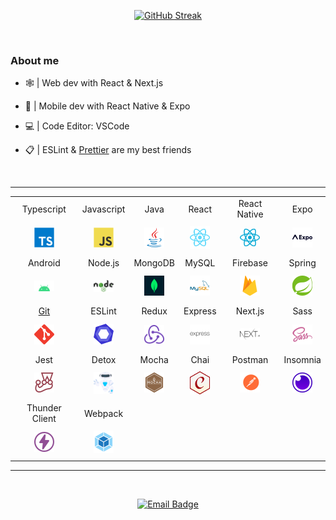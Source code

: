<div align="center">

[![GitHub Streak](https://github-readme-streak-stats.herokuapp.com?user=itispx&theme=dracula&hide_border=true&date_format=M%20j%5B%2C%20Y%5D)](https://git.io/streak-stats)

</div>

<br/>

<h3>About me</h3>

<p float="left">

- 🕸️ | Web dev with React & Next.js

- 📱 | Mobile dev with React Native & Expo

- 💻 | Code Editor: VSCode

- 📋 | ESLint & [Prettier](https://gist.github.com/itispx/f44821732bda322e988e4fbed146aa55) are my best friends

</p>

<br/>

<div align="center">

---

<table>

<tr align="center">
<td>Typescript</td>
<td>Javascript</td>
<td>Java</td>
<td>React</td>
<td>React Native</td>
<td>Expo</td>
</tr>

<tr align="center">
<td height="50px"><img alt="typescript" width="32px" src="https://raw.githubusercontent.com/itispx/assets/dc816afd65e760d81800b337595dd7498f351119/svgs/typescript.svg"></td>
<td height="50px"><img alt="javascript" width="32px" src="https://raw.githubusercontent.com/itispx/assets/dc816afd65e760d81800b337595dd7498f351119/svgs/javascript.svg"></td>
<td height="50px"><img alt="java" width="32px" src="https://raw.githubusercontent.com/itispx/assets/dc816afd65e760d81800b337595dd7498f351119/svgs/java.svg"></td>
<td height="50px"><img alt="react" width="32px" src="https://raw.githubusercontent.com/itispx/assets/dc816afd65e760d81800b337595dd7498f351119/svgs/react.svg"></td>
<td height="50px"><img alt="react" width="32px" src="https://raw.githubusercontent.com/itispx/assets/d73980763e956ea09643fd8fe98363b75bb4dc09/svgs/react-native.svg"></td>
<td height="50px"><img alt="expo" width="32px" src="https://raw.githubusercontent.com/itispx/assets/dc816afd65e760d81800b337595dd7498f351119/svgs/expo.svg"></td>
</tr>

<tr align="center">
<td>Android</td>
<td>Node.js</td>
<td>MongoDB</td>
<td>MySQL</td>
<td>Firebase</td>
<td>Spring</td>
</tr>

<tr align="center">
<td height="50px"><img alt="android" width="32px" src="https://raw.githubusercontent.com/itispx/assets/dc816afd65e760d81800b337595dd7498f351119/svgs/android.svg"></td>
<td height="50px"><img alt="nodejs" width="32px" src="https://raw.githubusercontent.com/itispx/assets/dc816afd65e760d81800b337595dd7498f351119/svgs/nodejs.svg"></td>
<td height="50px"><img alt="mongoDB" width="32px" src="https://raw.githubusercontent.com/itispx/assets/c378f369f1f94208cf63774a88e342f805e7372b/svgs/mongodb.svg"></td>
<td height="50px"><img alt="mysql" width="32px" src="https://raw.githubusercontent.com/itispx/assets/dc816afd65e760d81800b337595dd7498f351119/svgs/mysql.svg"></td>
<td height="50px"><img alt="firebase" width="32px" src="https://raw.githubusercontent.com/itispx/assets/dc816afd65e760d81800b337595dd7498f351119/svgs/firebase.svg"></td>
<td height="50px"><img alt="spring" width="32px" src="https://raw.githubusercontent.com/itispx/assets/dc816afd65e760d81800b337595dd7498f351119/svgs/spring.svg"></td>
</tr>

<tr align="center">
<td><a target="_blank" rel="noreferrer" href="https://itispx.github.io/git-cheat-sheet/">Git</a></td>
<td>ESLint</td>
<td>Redux</td>
<td>Express</td>
<td>Next.js</td>
<td>Sass</td>
</tr>

<tr align="center">
<td height="50px"><img alt="git" width="32px" src="https://raw.githubusercontent.com/itispx/assets/dc816afd65e760d81800b337595dd7498f351119/svgs/git.svg"></td>
<td height="50px"><img alt="eslint" width="32px" src="https://raw.githubusercontent.com/itispx/assets/dc816afd65e760d81800b337595dd7498f351119/svgs/eslint.svg"></td>
<td height="50px"><img alt="redux" width="32px" src="https://raw.githubusercontent.com/itispx/assets/dc816afd65e760d81800b337595dd7498f351119/svgs/redux.svg"></td>
<td height="50px"><img alt="express" width="32px" src="https://raw.githubusercontent.com/itispx/assets/dc816afd65e760d81800b337595dd7498f351119/svgs/express.svg"></td>
<td height="50px"><img alt="nextjs" width="32px" src="https://raw.githubusercontent.com/itispx/assets/dc816afd65e760d81800b337595dd7498f351119/svgs/nextjs.svg"></td>
<td height="50px"><img alt="sass" width="32px" src="https://raw.githubusercontent.com/itispx/assets/dc816afd65e760d81800b337595dd7498f351119/svgs/sass.svg"></td>
</tr>

<tr align="center">
<td>Jest</td>
<td>Detox</td>
<td>Mocha</td>
<td>Chai</td>
<td>Postman</td>
<td>Insomnia</td>
</tr>

<tr align="center">
<td height="50px"><img alt="jest" width="32px" src="https://raw.githubusercontent.com/itispx/assets/dc816afd65e760d81800b337595dd7498f351119/svgs/jest.svg"></td>
<td height="50px"><img alt="detox" width="32px" src="https://raw.githubusercontent.com/itispx/assets/dc816afd65e760d81800b337595dd7498f351119/svgs/detox.svg"></td>
<td height="50px"><img alt="mocha" width="32px" src="https://raw.githubusercontent.com/itispx/assets/dc816afd65e760d81800b337595dd7498f351119/svgs/mocha.svg"></td>
<td height="50px"><img alt="chai" width="32px" src="https://raw.githubusercontent.com/itispx/assets/dc816afd65e760d81800b337595dd7498f351119/svgs/chai.svg"></td>
<td height="50px"><img alt="postman" width="32px" src="https://raw.githubusercontent.com/itispx/assets/dc816afd65e760d81800b337595dd7498f351119/svgs/postman.svg"></td>
<td height="50px"><img alt="insomnia" width="32px" src="https://raw.githubusercontent.com/itispx/assets/dc816afd65e760d81800b337595dd7498f351119/svgs/insomnia.svg"></td>
</tr>

<tr align="center">
<td>Thunder Client</td>
<td>Webpack</td>
</tr>

<tr align="center">
<td height="50px"><img width="32px" src="https://raw.githubusercontent.com/itispx/assets/dc816afd65e760d81800b337595dd7498f351119/svgs/thunder-client.svg"></td>
<td height="50px"><img width="32px" src="https://raw.githubusercontent.com/itispx/assets/dc816afd65e760d81800b337595dd7498f351119/svgs/webpack.svg"></td>
</tr>

</table>

---

</div>

<br/>

<div align="center">

[![Email Badge](https://img.shields.io/badge/-guilhermeciotapx@outlook.com-4361EE?style=flat-square&logo=Gmail&logoColor=white&link=mailto:guilhermeciotapx@outlook.com)](mailto:guilhermeciotapx@outlook.com)

</div>
